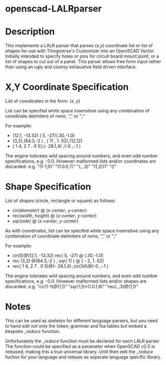 openscad-LALRparser
===================
Description
===========
This implements a LALR parser that parses (x,y) coordinate list or list of 
shapes for use with Thingiverse's Customizer into an OpenSCAD Vector. Initially
intended to specify holes or pins for circuit board mount point, or a list of
shapes to cut out of a panel. This parser allows free form input rather than
using an ugly and clumsy exhaustive field driven interface.

X,Y Coordinate Specification
============================
List of coordinates in the form: (*x*, *y*) 
     
List can be specifed white space insensitive using any combination of 
coordinate delimiters of *none*, "," or ";"
     
For example:
* (12.1, -13.32) ( 5, -27)(.30,-1.0)
* (3,2),(84.3,-2 ) , ( 11 , 1. 02),(12,12)
* ( 1 4, 2 7 . 0 5);(-  28.1,4) ;(-0 ,-.1  )
 
The engine tolerates wild spacing around numbers, and even odd number
specifications, e.g. -0.0. However malformed lists and/or coordinates
are discarded. e.g. "(1-1,0)" "(1.0.0,7)" "(.,.3)" "(1,2)(1" "()"

Shape Specification
===================
List of shapes (circle, rectangle or square) as follows:
* cir(*diameter*) @ (*x-center*, *y-center*)
* rec(*width*, *height*) @ (*x-center*, *y-center*)
* sqr(*side*) @ (*x-center*, *y-center*)
     
As with coordinates, list can be specifed white space insensitive using
any combination of coordinate delimiters of *none*, "," or ";"
     
For example:
* cir(5)@(12.1, -13.32) rec( 5, -27) @ (.30,-1.0)
* rec (3,2) @(84.3,-2 ) , sqr( 11 ) @ ( - 2, 1. 02)
* rec( 1 4, 2 7 . 0 5)@(-  28.1,4) ;cir(34)@(-0 ,-.1  )
 
The engine tolerates wild spacing around numbers, and even odd number
specifications, e.g. -0.0. However malformed lists and/or shapes are 
discarded. e.g. "cir(1-1)@(1,1)" "sqr(1,1)*(1.0.1,6)" "rec(.,.3)@(1,1)"

Notes
=====
This can be used as skeleton for different language parsers, but you
need to hand edit not only the token, grammar and fsa tables but embed
a bespoke *_reduce* function.

Unfortunately the *_reduce* function must be declared for each LALR parser
The function could be specified as a parameter when OpenSCAD v2.0 is 
released, making this a true universal library. Until then edit the 
*_reduce* fuction for your language and release as seperate language 
specific library.
